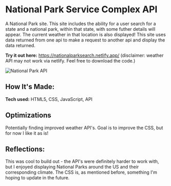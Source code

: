 # National Park Service Complex API 

A National Park site. This site includes the ability for a user search for a state and a national park, within that state, with some futher details will appear. The current weather in that location is also displayed! This site uses data returned from one api to make a request to another api and display the data returned.

**Try it out here:** https://nationalparksearch.netlify.app/ (disclaimer: weather API may not work via netlify. Feel free to download the code.)

![National Park API](https://i.imgur.com/ELn47VK.png)

## How It's Made:

**Tech used:** HTML5, CSS, JavaScript, API

## Optimizations

Potentially finding improved weather API's. Goal is to improve the CSS, but for now I like it as is!

## Reflections:

This was cool to build out - the API's were definitely harder to work with, but I enjoyed displaying National Parks around the US and their corresponding climate. The CSS is, as mentioned before, something I'm hoping to update in the future.
